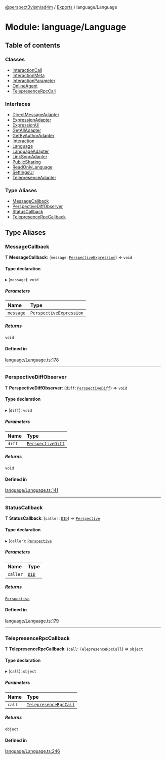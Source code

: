 [@perspect3vism/ad4m](../README.md) / [Exports](../modules.md) / language/Language

# Module: language/Language

## Table of contents

### Classes

- [InteractionCall](../classes/language_Language.InteractionCall.md)
- [InteractionMeta](../classes/language_Language.InteractionMeta.md)
- [InteractionParameter](../classes/language_Language.InteractionParameter.md)
- [OnlineAgent](../classes/language_Language.OnlineAgent.md)
- [TelepresenceRpcCall](../classes/language_Language.TelepresenceRpcCall.md)

### Interfaces

- [DirectMessageAdapter](../interfaces/language_Language.DirectMessageAdapter.md)
- [ExpressionAdapter](../interfaces/language_Language.ExpressionAdapter.md)
- [ExpressionUI](../interfaces/language_Language.ExpressionUI.md)
- [GetAllAdapter](../interfaces/language_Language.GetAllAdapter.md)
- [GetByAuthorAdapter](../interfaces/language_Language.GetByAuthorAdapter.md)
- [Interaction](../interfaces/language_Language.Interaction.md)
- [Language](../interfaces/language_Language.Language.md)
- [LanguageAdapter](../interfaces/language_Language.LanguageAdapter.md)
- [LinkSyncAdapter](../interfaces/language_Language.LinkSyncAdapter.md)
- [PublicSharing](../interfaces/language_Language.PublicSharing.md)
- [ReadOnlyLanguage](../interfaces/language_Language.ReadOnlyLanguage.md)
- [SettingsUI](../interfaces/language_Language.SettingsUI.md)
- [TelepresenceAdapter](../interfaces/language_Language.TelepresenceAdapter.md)

### Type Aliases

- [MessageCallback](language_Language.md#messagecallback)
- [PerspectiveDiffObserver](language_Language.md#perspectivediffobserver)
- [StatusCallback](language_Language.md#statuscallback)
- [TelepresenceRpcCallback](language_Language.md#telepresencerpccallback)

## Type Aliases

### MessageCallback

Ƭ **MessageCallback**: (`message`: [`PerspectiveExpression`](../classes/perspectives_Perspective.PerspectiveExpression.md)) => `void`

#### Type declaration

▸ (`message`): `void`

##### Parameters

| Name | Type |
| :------ | :------ |
| `message` | [`PerspectiveExpression`](../classes/perspectives_Perspective.PerspectiveExpression.md) |

##### Returns

`void`

#### Defined in

[language/Language.ts:178](https://github.com/perspect3vism/ad4m-executor/blob/5a19b63d/core/src/language/Language.ts#L178)

___

### PerspectiveDiffObserver

Ƭ **PerspectiveDiffObserver**: (`diff`: [`PerspectiveDiff`](../classes/perspectives_PerspectiveDiff.PerspectiveDiff.md)) => `void`

#### Type declaration

▸ (`diff`): `void`

##### Parameters

| Name | Type |
| :------ | :------ |
| `diff` | [`PerspectiveDiff`](../classes/perspectives_PerspectiveDiff.PerspectiveDiff.md) |

##### Returns

`void`

#### Defined in

[language/Language.ts:141](https://github.com/perspect3vism/ad4m-executor/blob/5a19b63d/core/src/language/Language.ts#L141)

___

### StatusCallback

Ƭ **StatusCallback**: (`caller`: [`DID`](DID.md#did)) => [`Perspective`](../classes/perspectives_Perspective.Perspective.md)

#### Type declaration

▸ (`caller`): [`Perspective`](../classes/perspectives_Perspective.Perspective.md)

##### Parameters

| Name | Type |
| :------ | :------ |
| `caller` | [`DID`](DID.md#did) |

##### Returns

[`Perspective`](../classes/perspectives_Perspective.Perspective.md)

#### Defined in

[language/Language.ts:179](https://github.com/perspect3vism/ad4m-executor/blob/5a19b63d/core/src/language/Language.ts#L179)

___

### TelepresenceRpcCallback

Ƭ **TelepresenceRpcCallback**: (`call`: [`TelepresenceRpcCall`](../classes/language_Language.TelepresenceRpcCall.md)) => `object`

#### Type declaration

▸ (`call`): `object`

##### Parameters

| Name | Type |
| :------ | :------ |
| `call` | [`TelepresenceRpcCall`](../classes/language_Language.TelepresenceRpcCall.md) |

##### Returns

`object`

#### Defined in

[language/Language.ts:246](https://github.com/perspect3vism/ad4m-executor/blob/5a19b63d/core/src/language/Language.ts#L246)

